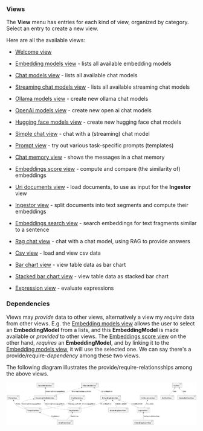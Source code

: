 ### Views

The **View** menu has entries for each kind of view, organized by category. Select an entry to create a new view.

Here are all the available views:

* [Welcome view](no.kantega.llm.fx.WelcomeView.md)

* [Embedding models view](no.kantega.llm.fx.EmbeddingModelsView.md) - lists all available embedding models

* [Chat models view](no.kantega.llm.fx.ChatLanguageModelView.md) - lists all available chat models

* [Streaming chat models view](no.kantega.llm.fx.StreamingChatLanguageModelView.md) - lists all available streaming chat models

* [Ollama models view](no.kantega.llm.fx.OllamaModelsView:/markdown/views/no.kantega.llm.fx.OllamaModelsView.md) - create new ollama chat models

* [OpenAi models view](no.kantega.llm.fx.OpenaiChatModelsView:/markdown/views/no.kantega.llm.fx.OpenaiChatModelsView.md) - create new open ai chat models

* [Hugging face models view](no.kantega.llm.fx.HuggingfaceModelView:/markdown/views/no.kantega.llm.fx.HuggingfaceModelView.md) - create new hugging face chat models

* [Simple chat view](no.kantega.llm.fx.SimpleChatView.md) - chat with a (streaming) chat model

* [Prompt view](no.kantega.llm.fx.PromptView.md) - try out various task-specific prompts (templates)

* [Chat memory view](no.kantega.llm.fx.ChatMemoryView.md) - shows the messages in a chat memory

* [Embeddings score view](no.kantega.llm.fx.EmbeddingsScoreView.md) - compute and compare (the similarity of) embeddings

* [Uri documents view](no.kantega.llm.fx.UriDocumentsView.md) - load documents, to use as input for the **Ingestor** view

* [Ingestor view](no.kantega.llm.fx.IngestorView.md) - split documents into text segments and compute their embeddings

* [Embeddings search view](no.kantega.llm.fx.EmbeddingsSearchView.md) - search embeddings for text fragments similar to a sentence

* [Rag chat view](no.kantega.llm.fx.RagChatView.md) - chat with a chat model, using RAG to provide answers

* [Csv view](no.kantega.llm.fx.CsvView.md) - load and view csv data

* [Bar chart view](no.kantega.llm.fx.BarChartView.md) - view table data as bar chart

* [Stacked bar chart view](no.kantega.llm.fx.StackedBarChartView.md) - view table data as stacked bar chart

* [Expression view](no.kantega.llm.fx.ExpressionView.md) - evaluate expressions

### Dependencies

Views may *provide* data to other views, alternatively a view my *require* data from other views. E.g. the [Embedding models view](no.kantega.llm.fx.EmbeddingModelsView.md) allows the user to select an **EmbeddingModel** from a lists, and this **EmbeddingModel** is made available or *provided* to other views. The [Embeddings score view](no.kantega.llm.fx.EmbeddingsScoreView.md) on the other hand, *requires* an **EmbeddingModel**, and by linking it to the [Embedding models view](no.kantega.llm.fx.EmbeddingModelsView.md), it will use the selected one. We can say there's a provide/require-*dependency* among these two views.

The following diagram illustrates the provide/require-relationsships among the above views.

![](../plantuml/view-dependencies.png)
